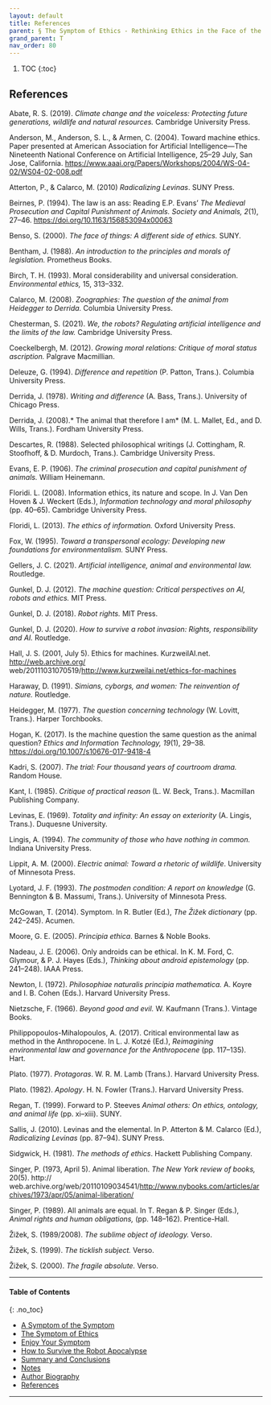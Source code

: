 ```yaml
---
layout: default
title: References  
parent: § The Symptom of Ethics - Rethinking Ethics in the Face of the Machine  
grand_parent: T
nav_order: 80 
---
```

<style>
.dont-break-out {
  /* These are technically the same, but use both */
  overflow-wrap: break-word;
  word-wrap: break-word;

     -ms-word-break: break-all;
  /* This is the dangerous one in WebKit, as it breaks things wherever */
  word-break: break-all;
  /* Instead use this non-standard one: */
  word-break: break-word;
}

.youtube-container {
    position: relative;
    width: 100%;
    height: 0;
    padding-bottom: 56.25%;
}
.youtube-video {
    position: absolute;
    top: 0;
    left: 0;
    width: 100%;
    height: 100%;
}

</style>

<div class="dont-break-out" markdown="1">

1. TOC
{:toc}

## References
Abate, R. S. (2019). *Climate change and the voiceless: Protecting future generations, wildlife and natural resources.* Cambridge University Press.

Anderson, M., Anderson, S. L., & Armen, C. (2004). Toward machine ethics. Paper presented at American Association for Artificial Intelligence—The Nineteenth National Conference on Artificial Intelligence, 25–29 July, San Jose, California. https://www.aaai.org/Papers/Workshops/2004/WS-04-02/WS04-02-008.pdf 

Atterton, P., & Calarco, M. (2010) *Radicalizing Levinas*. SUNY Press. 

Beirnes, P. (1994). The law is an ass: Reading E.P. Evans’ *The Medieval Prosecution and Capital Punishment of Animals. Society and Animals, 2*(1), 27–46. https://doi.org/10.1163/156853094x00063

Benso, S. (2000). *The face of things: A different side of ethics.* SUNY.

Bentham, J. (1988). *An introduction to the principles and morals of legislation.* Prometheus Books. 

Birch, T. H. (1993). Moral considerability and universal consideration. *Environmental ethics,* 15, 313–332.

Calarco, M. (2008). *Zoographies: The question of the animal from Heidegger to Derrida.* Columbia University Press.

Chesterman, S. (2021). *We, the robots? Regulating artificial intelligence and the limits of the law.* Cambridge University Press. 

Coeckelbergh, M. (2012). *Growing moral relations: Critique of moral status ascription.* Palgrave Macmillian.

Deleuze, G. (1994). *Difference and repetition* (P. Patton, Trans.). Columbia University Press.

Derrida, J. (1978). *Writing and difference* (A. Bass, Trans.). University of Chicago Press. 

Derrida, J. (2008).* The animal that therefore I am* (M. L. Mallet, Ed., and D. Wills, Trans.). Fordham University Press.

Descartes, R. (1988). Selected philosophical writings (J. Cottingham, R. Stoofhoff, & D. Murdoch, Trans.). Cambridge University Press.

Evans, E. P. (1906). *The criminal prosecution and capital punishment of animals.* William Heinemann. 

Floridi. L. (2008). Information ethics, its nature and scope. In J. Van Den Hoven & J. Weckert (Eds.), *Information technology and moral philosophy* (pp. 40–65). Cambridge University Press.

Floridi, L. (2013). *The ethics of information.* Oxford University Press. 

Fox, W. (1995). *Toward a transpersonal ecology: Developing new foundations for environmentalism.* SUNY Press. 

Gellers, J. C. (2021). *Artificial intelligence, animal and environmental law.* Routledge. 

Gunkel, D. J. (2012). *The machine question: Critical perspectives on AI, robots and ethics.* MIT Press. 

Gunkel, D. J. (2018). *Robot rights.* MIT Press. 

Gunkel, D. J. (2020). *How to survive a robot invasion: Rights, responsibility and AI.* Routledge. 

Hall, J. S. (2001, July 5). Ethics for machines. KurzweilAI.net. http://web.archive.org/ web/20111031070519/http://www.kurzweilai.net/ethics-for-machines

Haraway, D. (1991). *Simians, cyborgs, and women: The reinvention of nature.* Routledge. 

Heidegger, M. (1977). *The question concerning technology* (W. Lovitt, Trans.). Harper Torchbooks. 

Hogan, K. (2017). Is the machine question the same question as the animal question? *Ethics and Information Technology, 19*(1), 29–38. https://doi.org/10.1007/s10676-017-9418-4

Kadri, S. (2007). *The trial: Four thousand years of courtroom drama.* Random House. 

Kant, I. (1985). *Critique of practical reason* (L. W. Beck, Trans.). Macmillan Publishing Company. 

Levinas, E. (1969). *Totality and infinity: An essay on exteriority* (A. Lingis, Trans.). Duquesne University.

Lingis, A. (1994). *The community of those who have nothing in common.* Indiana University Press. 

Lippit, A. M. (2000). *Electric animal: Toward a rhetoric of wildlife*. University of Minnesota Press. 

Lyotard, J. F. (1993). *The postmoden condition: A report on knowledge* (G. Bennington & B. Massumi, Trans.). University of Minnesota Press.

McGowan, T. (2014). Symptom. In R. Butler (Ed.), *The Žižek dictionary* (pp. 242–245). Acumen. 

Moore, G. E. (2005). *Principia ethica*. Barnes & Noble Books. 

Nadeau, J. E. (2006). Only androids can be ethical. In K. M. Ford, C. Glymour, & P. J. Hayes (Eds.), *Thinking about android epistemology* (pp. 241–248). IAAA Press.

Newton, I. (1972). *Philosophiae naturalis principia mathematica.* A. Koyre and I. B. Cohen (Eds.). Harvard University Press. 

Nietzsche, F. (1966). *Beyond good and evil.* W. Kaufmann (Trans.). Vintage Books. 

Philippopoulos-Mihalopoulos, A. (2017). Critical environmental law as method in the Anthropocene. In L. J. Kotzé (Ed.), *Reimagining environmental law and governance for the Anthropocene* (pp. 117–135). Hart.

Plato. (1977). *Protagoras*. W. R. M. Lamb (Trans.). Harvard University Press.

Plato. (1982). *Apology*. H. N. Fowler (Trans.). Harvard University Press.

Regan, T. (1999). Forward to P. Steeves *Animal others: On ethics, ontology, and animal life* (pp. xi–xiii). SUNY. 

Sallis, J. (2010). Levinas and the elemental. In P. Atterton & M. Calarco (Ed.), *Radicalizing Levinas* (pp. 87–94). SUNY Press.

Sidgwick, H. (1981). *The methods of ethics*. Hackett Publishing Company.

Singer, P. (1973, April 5). Animal liberation. *The New York review of books,* 20(5). http:// web.archive.org/web/20110109034541/http://www.nybooks.com/articles/archives/1973/apr/05/animal-liberation/ 

Singer, P. (1989). All animals are equal. In T. Regan & P. Singer (Eds.), *Animal rights and human obligations,* (pp. 148–162). Prentice-Hall.

Žižek, S. (1989/2008). *The sublime object of ideology.* Verso.

Žižek, S. (1999). *The ticklish subject.* Verso.

Žižek, S. (2000). *The fragile absolute.* Verso.

***

#### Table of Contents
{: .no_toc}

<ul><li> <a href="/docs/T/The-Symptom-of-Ethics-Rethinking-Ethics-in-the-Face-of-the-Machine-1/">
A Symptom of the Symptom</a></li><li> <a href="/docs/T/The-Symptom-of-Ethics-Rethinking-Ethics-in-the-Face-of-the-Machine-2/">
The Symptom of Ethics</a></li><li> <a href="/docs/T/The-Symptom-of-Ethics-Rethinking-Ethics-in-the-Face-of-the-Machine-3/">
Enjoy Your Symptom</a></li><li> <a href="/docs/T/The-Symptom-of-Ethics-Rethinking-Ethics-in-the-Face-of-the-Machine-4/">
How to Survive the Robot Apocalypse</a></li><li> <a href="/docs/T/The-Symptom-of-Ethics-Rethinking-Ethics-in-the-Face-of-the-Machine-5/">
Summary and Conclusions</a></li><li> <a href="/docs/T/The-Symptom-of-Ethics-Rethinking-Ethics-in-the-Face-of-the-Machine-6/">
Notes</a></li><li> <a href="/docs/T/The-Symptom-of-Ethics-Rethinking-Ethics-in-the-Face-of-the-Machine-7/">
Author Biography</a></li><li> <a href="/docs/T/The-Symptom-of-Ethics-Rethinking-Ethics-in-the-Face-of-the-Machine-8/">
References</a></li></ul>

***

</div>
